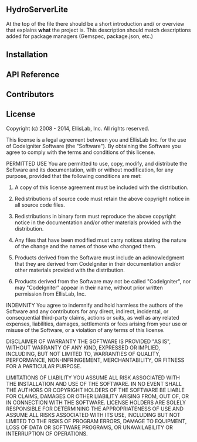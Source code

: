 ## HydroServerLite

At the top of the file there should be a short introduction and/ or overview that explains **what** the project is. This description should match descriptions added for package managers (Gemspec, package.json, etc.)

## Installation

## API Reference

## Contributors

## License

Copyright (c) 2008 - 2014, EllisLab, Inc.
All rights reserved.

This license is a legal agreement between you and EllisLab Inc. for the use
of CodeIgniter Software (the "Software"). By obtaining the Software you
agree to comply with the terms and conditions of this license.

PERMITTED USE
You are permitted to use, copy, modify, and distribute the Software and its
documentation, with or without modification, for any purpose, provided that
the following conditions are met:

1.  A copy of this license agreement must be included with the distribution.

2.  Redistributions of source code must retain the above copyright notice in
    all source code files.

3.  Redistributions in binary form must reproduce the above copyright notice
    in the documentation and/or other materials provided with the distribution.

4.  Any files that have been modified must carry notices stating the nature
    of the change and the names of those who changed them.

5.  Products derived from the Software must include an acknowledgment that
    they are derived from CodeIgniter in their documentation and/or other
    materials provided with the distribution.

6.  Products derived from the Software may not be called "CodeIgniter",
    nor may "CodeIgniter" appear in their name, without prior written
    permission from EllisLab, Inc.

INDEMNITY
You agree to indemnify and hold harmless the authors of the Software and
any contributors for any direct, indirect, incidental, or consequential
third-party claims, actions or suits, as well as any related expenses,
liabilities, damages, settlements or fees arising from your use or misuse
of the Software, or a violation of any terms of this license.

DISCLAIMER OF WARRANTY
THE SOFTWARE IS PROVIDED "AS IS", WITHOUT WARRANTY OF ANY KIND, EXPRESSED OR
IMPLIED, INCLUDING, BUT NOT LIMITED TO, WARRANTIES OF QUALITY, PERFORMANCE,
NON-INFRINGEMENT, MERCHANTABILITY, OR FITNESS FOR A PARTICULAR PURPOSE.

LIMITATIONS OF LIABILITY
YOU ASSUME ALL RISK ASSOCIATED WITH THE INSTALLATION AND USE OF THE SOFTWARE.
IN NO EVENT SHALL THE AUTHORS OR COPYRIGHT HOLDERS OF THE SOFTWARE BE LIABLE
FOR CLAIMS, DAMAGES OR OTHER LIABILITY ARISING FROM, OUT OF, OR IN CONNECTION
WITH THE SOFTWARE. LICENSE HOLDERS ARE SOLELY RESPONSIBLE FOR DETERMINING THE
APPROPRIATENESS OF USE AND ASSUME ALL RISKS ASSOCIATED WITH ITS USE, INCLUDING
BUT NOT LIMITED TO THE RISKS OF PROGRAM ERRORS, DAMAGE TO EQUIPMENT, LOSS OF
DATA OR SOFTWARE PROGRAMS, OR UNAVAILABILITY OR INTERRUPTION OF OPERATIONS.
